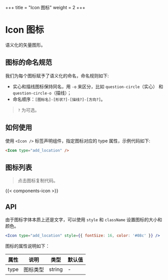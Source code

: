 +++
title = "Icon 图标"
weight = 2
+++

# Icon 图标

语义化的矢量图形。

## 图标的命名规范

我们为每个图标赋予了语义化的命名，命名规则如下:

- 实心和描线图标保持同名，用 `-o` 来区分，比如 `question-circle`（实心） 和 `question-circle-o`（描线）；
- 命名顺序：`[图标名]-[形状?]-[描线?]-[方向?]`。

> `?` 为可选。

## 如何使用

使用 `<Icon />` 标签声明组件，指定图标对应的 type 属性，示例代码如下:

```html
<Icon type="add_location" />
```

## 图标列表

> 点击图标复制代码。

<div id="icon"></div>

{{< components-icon >}}

## API

由于图标字体本质上还是文字，可以使用 `style` 和 `className` 设置图标的大小和颜色。

```jsx
<Icon type="add_location" style={{ fontSize: 16, color: '#08c' }} />
```

图标的属性说明如下：

属性 | 说明 | 类型 | 默认值
-----|-----|-----|------
type | 图标类型 | string | -

<style>
.ant-icon-block {
  display: inline-block;
  width: 200px;
  text-align: center;
  font-size: 14px;
}
.ant-icon-block .icon {
  line-height: 80px;
  transition: font-size .2s;
}
</style>
